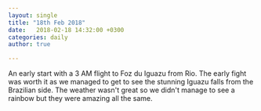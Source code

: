 ```yaml
---
layout: single
title: "18th Feb 2018"
date:   2018-02-18 14:32:00 +0300
categories: daily
author: true

---
```


An early start with a 3 AM flight to Foz du Iguazu from Rio. The early fight was worth it as we managed to get to see the stunning Iguazu falls from the Brazilian side. The weather wasn't great so we didn't manage to see a rainbow but they were amazing all the same. 
